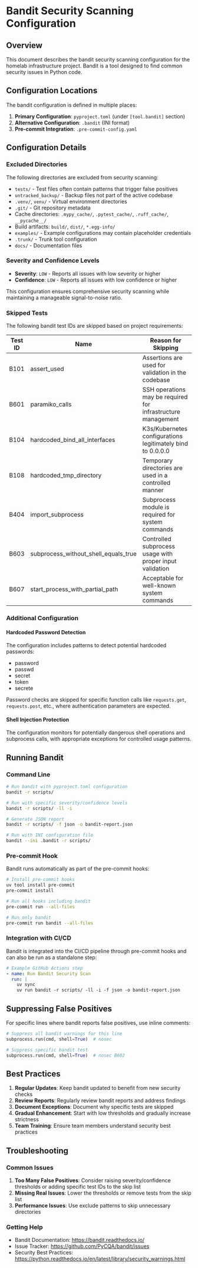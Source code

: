 # Bandit Security Scanning Configuration

## Overview

This document describes the bandit security scanning configuration for the homelab infrastructure project. Bandit is a tool designed to find common security issues in Python code.

## Configuration Locations

The bandit configuration is defined in multiple places:

1. **Primary Configuration**: `pyproject.toml` (under `[tool.bandit]` section)
2. **Alternative Configuration**: `.bandit` (INI format)
3. **Pre-commit Integration**: `.pre-commit-config.yaml`

## Configuration Details

### Excluded Directories

The following directories are excluded from security scanning:

- `tests/` - Test files often contain patterns that trigger false positives
- `untracked_backup/` - Backup files not part of the active codebase
- `.venv/`, `venv/` - Virtual environment directories
- `.git/` - Git repository metadata
- Cache directories: `.mypy_cache/`, `.pytest_cache/`, `.ruff_cache/`, `__pycache__/`
- Build artifacts: `build/`, `dist/`, `*.egg-info/`
- `examples/` - Example configurations may contain placeholder credentials
- `.trunk/` - Trunk tool configuration
- `docs/` - Documentation files

### Severity and Confidence Levels

- **Severity**: `LOW` - Reports all issues with low severity or higher
- **Confidence**: `LOW` - Reports all issues with low confidence or higher

This configuration ensures comprehensive security scanning while maintaining a manageable signal-to-noise ratio.

### Skipped Tests

The following bandit test IDs are skipped based on project requirements:

| Test ID | Name | Reason for Skipping |
|---------|------|-------------------|
| B101 | assert_used | Assertions are used for validation in the codebase |
| B601 | paramiko_calls | SSH operations may be required for infrastructure management |
| B104 | hardcoded_bind_all_interfaces | K3s/Kubernetes configurations legitimately bind to 0.0.0.0 |
| B108 | hardcoded_tmp_directory | Temporary directories are used in a controlled manner |
| B404 | import_subprocess | Subprocess module is required for system commands |
| B603 | subprocess_without_shell_equals_true | Controlled subprocess usage with proper input validation |
| B607 | start_process_with_partial_path | Acceptable for well-known system commands |

### Additional Configuration

#### Hardcoded Password Detection

The configuration includes patterns to detect potential hardcoded passwords:

- password
- passwd
- secret
- token
- secrete

Password checks are skipped for specific function calls like `requests.get`, `requests.post`, etc., where authentication parameters are expected.

#### Shell Injection Protection

The configuration monitors for potentially dangerous shell operations and subprocess calls, with appropriate exceptions for controlled usage patterns.

## Running Bandit

### Command Line

```bash
# Run bandit with pyproject.toml configuration
bandit -r scripts/

# Run with specific severity/confidence levels
bandit -r scripts/ -ll -i

# Generate JSON report
bandit -r scripts/ -f json -o bandit-report.json

# Run with INI configuration file
bandit --ini .bandit -r scripts/
```

### Pre-commit Hook

Bandit runs automatically as part of the pre-commit hooks:

```bash
# Install pre-commit hooks
uv tool install pre-commit
pre-commit install

# Run all hooks including bandit
pre-commit run --all-files

# Run only bandit
pre-commit run bandit --all-files
```

### Integration with CI/CD

Bandit is integrated into the CI/CD pipeline through pre-commit hooks and can also be run as a standalone step:

```yaml
# Example GitHub Actions step
- name: Run Bandit Security Scan
  run: |
    uv sync
    uv run bandit -r scripts/ -ll -i -f json -o bandit-report.json
```

## Suppressing False Positives

For specific lines where bandit reports false positives, use inline comments:

```python
# Suppress all bandit warnings for this line
subprocess.run(cmd, shell=True)  # nosec

# Suppress specific bandit test
subprocess.run(cmd, shell=True)  # nosec B602
```

## Best Practices

1. **Regular Updates**: Keep bandit updated to benefit from new security checks
2. **Review Reports**: Regularly review bandit reports and address findings
3. **Document Exceptions**: Document why specific tests are skipped
4. **Gradual Enhancement**: Start with low thresholds and gradually increase strictness
5. **Team Training**: Ensure team members understand security best practices

## Troubleshooting

### Common Issues

1. **Too Many False Positives**: Consider raising severity/confidence thresholds or adding specific test IDs to the skip list
2. **Missing Real Issues**: Lower the thresholds or remove tests from the skip list
3. **Performance Issues**: Use exclude patterns to skip unnecessary directories

### Getting Help

- Bandit Documentation: <https://bandit.readthedocs.io/>
- Issue Tracker: <https://github.com/PyCQA/bandit/issues>
- Security Best Practices: <https://python.readthedocs.io/en/latest/library/security_warnings.html>
